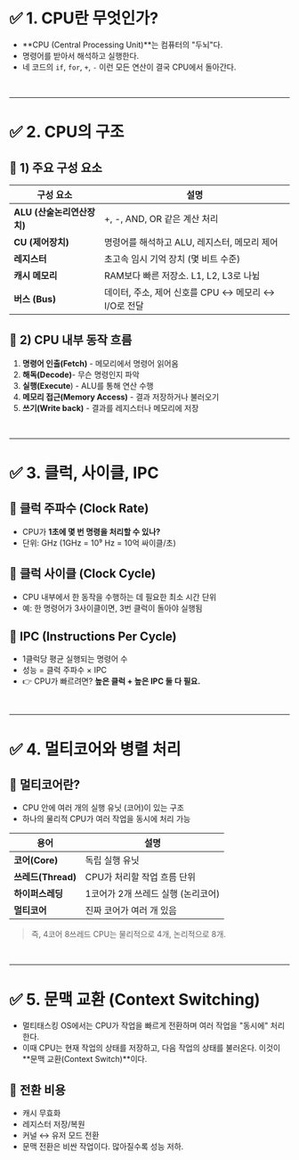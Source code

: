 # ✅ 1. CPU란 무엇인가?
- **CPU (Central Processing Unit)**는 컴퓨터의 "두뇌"다.
- 명령어를 받아서 해석하고 실행한다.
- 네 코드의 `if`, `for`, `+`, `-` 이런 모든 연산이 결국 CPU에서 돌아간다.

<br>

---
# ✅ 2. CPU의 구조
## 🔹 1) 주요 구성 요소
| 구성 요소              | 설명                                  |
| ------------------ | ----------------------------------- |
| **ALU (산술논리연산장치)** | +, -, AND, OR 같은 계산 처리              |
| **CU (제어장치)**      | 명령어를 해석하고 ALU, 레지스터, 메모리 제어         |
| **레지스터**           | 초고속 임시 기억 장치 (몇 비트 수준)              |
| **캐시 메모리**         | RAM보다 빠른 저장소. L1, L2, L3로 나뉨        |
| **버스 (Bus)**       | 데이터, 주소, 제어 신호를 CPU ↔ 메모리 ↔ I/O로 전달 |
## 🔹 2) CPU 내부 동작 흐름
1. **명령어 인출(Fetch)** - 메모리에서 명령어 읽어옴
2. **해독(Decode)**- 무슨 명령인지 파악
3. **실행(Execute**) - ALU를 통해 연산 수행
4. **메모리 접근(Memory Access)** - 결과 저장하거나 불러오기
5. **쓰기(Write back)** - 결과를 레지스터나 메모리에 저장

<br>

---
# ✅ 3. 클럭, 사이클, IPC
## 🔹 클럭 주파수 (Clock Rate)
- CPU가 **1초에 몇 번 명령을 처리할 수 있나?**
- 단위: GHz (1GHz = 10⁹ Hz = 10억 싸이클/초)
## 🔹 클럭 사이클 (Clock Cycle)
- CPU 내부에서 한 동작을 수행하는 데 필요한 최소 시간 단위
- 예: 한 명령어가 3사이클이면, 3번 클럭이 돌아야 실행됨
## 🔹 IPC (Instructions Per Cycle)
- 1클럭당 평균 실행되는 명령어 수
- 성능 = 클럭 주파수 × IPC
- 👉 CPU가 빠르려면? **높은 클럭 + 높은 IPC 둘 다 필요.**

<br>

---
# ✅ 4. 멀티코어와 병렬 처리
## 🔹 멀티코어란?
- CPU 안에 여러 개의 실행 유닛 (코어)이 있는 구조
- 하나의 물리적 CPU가 여러 작업을 동시에 처리 가능

| 용어              | 설명                    |
| --------------- | --------------------- |
| **코어(Core)**    | 독립 실행 유닛              |
| **쓰레드(Thread)** | CPU가 처리할 작업 흐름 단위     |
| **하이퍼스레딩**      | 1코어가 2개 쓰레드 실행 (논리코어) |
| **멀티코어**        | 진짜 코어가 여러 개 있음        |
>즉, 4코어 8쓰레드 CPU는 물리적으로 4개, 논리적으로 8개.

<br>

---
# ✅ 5. 문맥 교환 (Context Switching)
- 멀티태스킹 OS에서는 CPU가 작업을 빠르게 전환하며 여러 작업을 "동시에" 처리한다.
- 이때 CPU는 현재 작업의 상태를 저장하고, 다음 작업의 상태를 불러온다. 이것이 **문맥 교환(Context Switch)**이다.

## 🔹 전환 비용
- 캐시 무효화
- 레지스터 저장/복원
- 커널 ↔ 유저 모드 전환
- 문맥 전환은 비싼 작업이다. 많아질수록 성능 저하.
